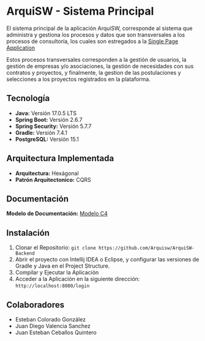 # ArquiSW - Sistema Principal

El sistema principal de la aplicación ArquiSW, corresponde al sistema que administra y gestiona los procesos y datos que son transversales a los procesos de consultoría, los cuales son estregados a la [Single Page Application](https://github.com/Arquisw/Arquisw-Front)

Estos procesos transversales corresponden a la gestión de usuarios, la gestión de empresas y/o asociaciones, la gestión de necesidades con sus contratos y proyectos, y finalmente, la gestion de las postulaciones y selecciones a los proyectos registrados en la plataforma.

## Tecnología

- **Java:** Versión 17.0.5 LTS
- **Spring Boot:** Versión 2.6.7
- **Spring Security:** Versión 5.7.7
- **Gradle:** Versión 7.4.1
- **PostgreSQL:** Versión 15.1

## Arquitectura Implementada

- **Arquitectura:**  Hexágonal
- **Patrón Arquitectonico:** CQRS

## Documentación

**Modelo de Documentación:**  [Modelo C4](https://arquisw.github.io/ArquiSW-Documentacion/)

## Instalación

1. Clonar el Repositorio:
   `git clone https://github.com/Arquisw/ArquiSW-Backend`
2. Abrir el proyecto con Intellij IDEA o Eclipse, y configurar las versiones de Gradle y Java en el Project Structure.
3. Compilar y Ejecutar la Aplicación
4. Acceder a la Aplicación en la siguiente dirección:
   `http://localhost:8080/login`

## Colaboradores

- Esteban Colorado González
- Juan Diego Valencia Sanchez
- Juan Esteban Ceballos Quintero